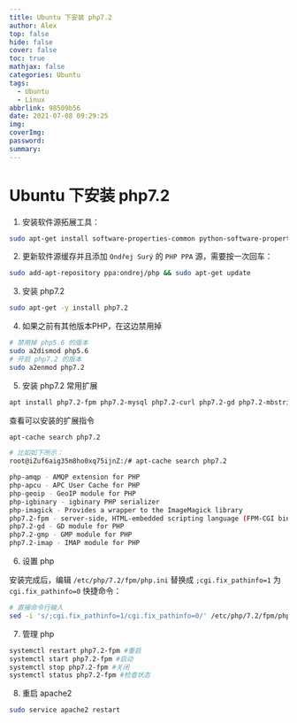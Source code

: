 ```yaml
---
title: Ubuntu 下安装 php7.2
author: Alex
top: false
hide: false
cover: false
toc: true
mathjax: false
categories: Ubuntu
tags:
  - Ubuntu
  - Linux
abbrlink: 98509b56
date: 2021-07-08 09:29:25
img:
coverImg:
password:
summary:
---
```


# Ubuntu 下安装 php7.2

1. 安装软件源拓展工具：

```sh
sudo apt-get install software-properties-common python-software-properties
```

2. 更新软件源缓存并且添加 `Ondřej Surý` 的 `PHP PPA` 源，需要按一次回车：

```sh
sudo add-apt-repository ppa:ondrej/php && sudo apt-get update
```

3. 安装 php7.2

```sh
sudo apt-get -y install php7.2
```

4. 如果之前有其他版本PHP，在这边禁用掉

```sh
# 禁用掉 php5.6 的版本
sudo a2dismod php5.6
# 开启 php7.2 的版本
sudo a2enmod php7.2
```

5. 安装 php7.2 常用扩展

```sh
apt install php7.2-fpm php7.2-mysql php7.2-curl php7.2-gd php7.2-mbstring php7.2-xml php7.2-xmlrpc php7.2-zip php7.2-opcache -y
```

查看可以安装的扩展指令

```sh
apt-cache search php7.2

# 比如如下所示：
root@iZuf6aig35m8ho0xq75ijnZ:/# apt-cache search php7.2

php-amqp - AMQP extension for PHP
php-apcu - APC User Cache for PHP
php-geoip - GeoIP module for PHP
php-igbinary - igbinary PHP serializer
php-imagick - Provides a wrapper to the ImageMagick library
php7.2-fpm - server-side, HTML-embedded scripting language (FPM-CGI binary)
php7.2-gd - GD module for PHP
php7.2-gmp - GMP module for PHP
php7.2-imap - IMAP module for PHP
```

6. 设置 php

安装完成后，编辑 `/etc/php/7.2/fpm/php.ini` 替换成 `;cgi.fix_pathinfo=1` 为 `cgi.fix_pathinfo=0` 快捷命令：

```sh
# 直接命令行输入
sed -i 's/;cgi.fix_pathinfo=1/cgi.fix_pathinfo=0/' /etc/php/7.2/fpm/php.ini
```

7. 管理 php

```sh
systemctl restart php7.2-fpm #重启
systemctl start php7.2-fpm #启动
systemctl stop php7.2-fpm #关闭
systemctl status php7.2-fpm #检查状态
```

8. 重启 apache2

```sh
sudo service apache2 restart
```
